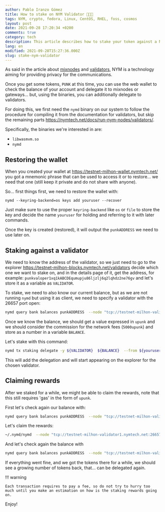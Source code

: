 ```yaml
---
author: Pablo Iranzo Gómez
title: How to stake on NYM Validator 🐳🐳🐳
tags: NYM, crypto, fedora, Linux, CentOS, RHEL, foss, cosmos
layout: post
date: 2021-09-28 17:20:34 +0200
comments: true
category: tech
description: This article describes how to stake your token against a NYM cosmos validator
lang: en
modified: 2021-09-28T15:27:36.000Z
slug: stake-nym-validator
---
```


As said in the article about [mixnodes]({filename}2021-05-09-run-a-nym-mixnode.en.md) and [validators]({filename}2021-05-09-run-a-nym-validator.en.md), NYM is a technology aiming for providing privacy for the communications.

Once you get some tokens, `PUNK` at this time, you can use the web wallet to check the balance of your account and delegate it to mixnodes or gateways... but, using the binaries, you can additionally delegate to validators.

For doing this, we first need the `nymd` binary on our system to follow the procedure for compiling it from the documentation for validators, but skip the remaining parts <https://nymtech.net/docs/run-nym-nodes/validators/>.

Specifically, the binaries we're interested in are:

- `libwasmvm.so`
- `nymd`

## Restoring the wallet

When you created your wallet at <https://testnet-milhon-wallet.nymtech.net/> you got a mnemonic phrase that can be used to access it or to restore... we need that one (still keep it private and do not share with anyone).

So... first things first, we need to restore the wallet with:

`nymd --keyring-backend=os keys add youruser --recover`

Just make sure to use the proper `keyring-backend` like `os` or `file` to store the key and decide the name `youruser` for holding and referring to it with later commands.

Once the key is created (restored), it will output the `punkADDRESS` we need to use later on.

## Staking against a validator

We need to know the address of the validator, so we just need to go to the explorer <https://testnet-milhon-blocks.nymtech.net/validators> decide which one we want to stake on, and in the details page of it, get the address, for example: `punkvaloper1xq1kABCDEqumupju86ljzlj6q2lqhdz2ne76gv` and let's store it as a variable as `VALIDATOR`.

To stake, we need to also know our current balance, but as we are not running `nymd` but using it as client, we need to specify a validator with the 26657 port open:

```sh
nymd query bank balances punkADDRESS  --node "tcp://testnet-milhon-validator1.nymtech.net:26657"
```

Once we know the balance, we should get a value expressed in `upunk` and we should consider the commission for the network fees (`5000upunk`) and store as a number in a variable `BALANCE`.

Let's stake with this command:

```sh
nymd tx staking delegate -y ${VALIDATOR}  ${BALANCE}  --from ${youruser}   --keyring-backend=os   --chain-id "testnet-milhon"   --gas="auto"   --gas-adjustment=1.15   --fees 5000upunk
```

This will add the delegation and will start appearing on the explorer for the chosen validator.

## Claiming rewards

After we staked for a while, we might be able to claim the rewards, note that this still requires 'gas' in the form of `upunk`.

First let's check again our balance with:

```sh
nymd query bank balances punkADDRESS  --node "tcp://testnet-milhon-validator1.nymtech.net:26657"
```

Let's claim the rewards:

```sh
~/.nymd/nymd  --node "tcp://testnet-milhon-validator1.nymtech.net:26657"  tx distribution withdraw-rewards -y ${VALIDATOR} --from ${youruser} --keyring-backend=os --chain-id='testnet-milhon' --gas='auto' --gas-adjustment=1.15  --fees 5000upunk
```

And let's check again the balance with

```sh
nymd query bank balances punkADDRESS  --node "tcp://testnet-milhon-validator1.nymtech.net:26657"
```

If everything went fine, and we got the tokens there for a while, we should see a growing number of tokens back, that... can be delegated again.

!!! warning

    Each transaction requires to pay a fee, so do not try to hurry too much until you make an estimation on how is the staking rewards going on.

Enjoy!
